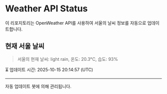 
# Weather API Status

이 리포지토리는 OpenWeather API를 사용하여 서울의 날씨 정보를 자동으로 업데이트합니다.

## 현재 서울 날씨
> 서울의 현재 날씨: light rain, 온도: 20.3°C, 습도: 93%

⏳ 업데이트 시간: 2025-10-15 20:14:57 (UTC)

---
자동 업데이트 봇에 의해 관리됩니다.
